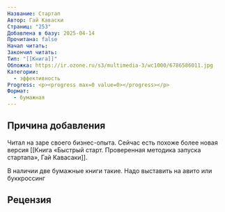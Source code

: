 ```yaml
---
Название: Стартап
Автор: Гай Каваски
Страниц: "253"
Добавлена в базу: 2025-04-14
Прочитана: false
Начал читать: 
Закончил читать: 
Тип: "[[Книга]]"
Обложка: https://ir.ozone.ru/s3/multimedia-3/wc1000/6786586011.jpg
Категории:
  - эффективность
Progress: <p><progress max=0 value=0></progress></p>
Формат:
  - бумажная
---
```

## Причина добавления

Читал на заре своего бизнес-опыта. Сейчас есть похоже более новая версия [[Книга «Быстрый старт. Проверенная методика запуска стартапа», Гай Кавасаки]].

В наличии две бумажные книги такие. Надо выставить на авито или буккроссинг

## Рецензия
